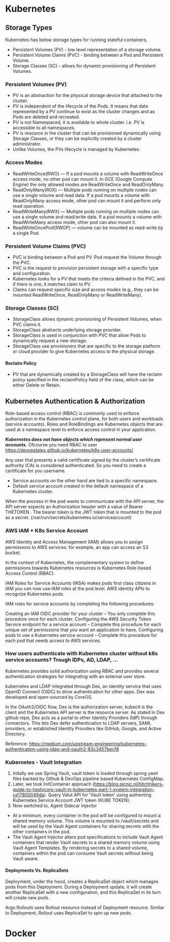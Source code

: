# Kubernetes

## Storage Types

Kubernetes has below storage types for running stateful containers,
- Persistent Volumes (PV) - low level representation of a storage volume.
- Persistent Volume Claims (PVC) -  binding between a Pod and Persistent Volume.
- Storage Classes (SC) - allows for dynamic provisioning of Persistent Volumes.

### Persistent Volumes (PV)
 - PV is an abstraction for the physical storage device that attached to the cluster. 
 - PV is independent of the lifecycle of the Pods. It means that data represented by a PV continue to exist as the cluster changes and as Pods are deleted and recreated.
- PV is not Namespaced, it is available to whole cluster. i.e. PV is accessible to all namespaces.
- PV is resource in the cluster that can be provisioned dynamically using Storage Classes, or they can be explicitly created by a cluster administrator.
- Unlike Volumes, the PVs lifecycle is managed by Kubernetes.

### Access Modes
- ReadWriteOnce(RWO) — If a pod mounts a volume with ReadWriteOnce access mode, no other pod can mount it. In GCE (Google Compute Engine) the only allowed modes are ReadWriteOnce and ReadOnlyMany.
- ReadOnlyMany(ROX) — Multiple pods running on multiple nodes can use a single volume and read data. If a pod mounts a volume with ReadOnlyMany access mode, other pod can mount it and perform only read operation.
- ReadWriteMany(RWX) — Multiple pods running on multiple nodes can use a single volume and read/write data. If a pod mounts a volume with ReadWriteMany access mode, other pod can also mount it.
- ReadWriteOncePod(RWOP) — volume can be mounted as read-write by a single Pod.

### Persistent Volume Claims (PVC)
- PVC is binding between a Pod and PV. Pod request the Volume through the PVC.
- PVC is the request to provision persistent storage with a specific type and configuration.
- Kubernetes looks for a PV that meets the criteria defined in the PVC, and if there is one, it matches claim to PV.
- Claims can request specific size and access modes (e.g., they can be mounted ReadWriteOnce, ReadOnlyMany or ReadWriteMany).

### Storage Classes (SC)
- StorageClass allows dynamic provisioning of Persistent Volumes, when PVC claims it.
- StorageClass abstracts underlying storage provider.
- StorageClass is used in conjunction with PVC that allow Pods to dynamically request a new storage.
- StorageClass use provisioners that are specific to the storage platform or cloud provider to give Kubernetes access to the physical storage.

#### Reclaim Policy
- PV that are dynamically created by a StorageClass will have the reclaim policy specified in the reclaimPolicy field of the class, which can be either Delete or Retain.

## Kubernetes Authentication & Authorization

Role-based access control (RBAC) is commonly used to enforce authorization in the Kubernetes control plane, for both users and workloads (service accounts). Roles and RoleBindings are Kubernetes objects that are used at a namespace level to enforce access control in your application.

**_Kubernetes does not have objects which represent normal user accounts._**
Ofcourse you need RBAC to user
https://devopstales.github.io/kubernetes/k8s-user-accounts/

Any user that presents a valid certificate signed by the cluster’s certificate authority (CA) is considered authenticated. So you need to create a certificate for you username.

- Service accounts on the other hand are tied to a specific namespace.
- Default service account created in the default namespace of a Kubernetes cluster.

When the process in the pod wants to communicate with the API server, the API server expects an Authorization header with a value of Bearer THETOKEN . The bearer token is the JWT token that is mounted to the pod as a secret. (/var/run/secrets/kubernetes.io/serviceaccount)

### AWS IAM + K8s Service Account

AWS Identity and Access Management (IAM) allows you to assign permissions to AWS services: for example, an app can access an S3 bucket. 

In the context of Kubernetes, the complementary system to define permissions towards Kubernetes resources is Kubernetes Role-based Access Control (RBAC).

IAM Roles for Service Accounts (IRSA) makes pods first class citizens in IAM
you can now use IAM roles at the pod level.
AWS identity APIs to recognize Kubernetes pods.

IAM roles for service accounts by completing the following procedures:

Creating an IAM OIDC provider for your cluster – You only complete this procedure once for each cluster.
Configuring the AWS Security Token Service endpoint for a service account – Complete this procedure for each unique set of permissions that you want an application to have.
Configuring pods to use a Kubernetes service account – Complete this procedure for each pod that needs access to AWS services.

### How users authenticate with Kubernetes cluster without k8s service accounts? Trough IDPs, AD, LDAP, …

Kubernetes provides solid authorization using RBAC and provides several authentication strategies for integrating with an external user store.

kubernetes and LDAP integrated through Dex, an identity service that uses OpenID Connect (OIDC) to drive authentication for other apps. Dex was developed and open-sourced by CoreOS.

In the OAuth2/OIDC flow, Dex is the authorization server, kubectl is the client and the Kubernetes API server is the resource server. As stated in Dex github repo, Dex acts as a portal to other Identity Providers (IdP) through connectors. This lets Dex defer authentication to LDAP servers, SAML providers, or established Identity Providers like GitHub, Google, and Active Directory.

Reference: https://medium.com/upstream-engineering/kubernetes-authentication-using-ldap-and-oauth2-83c3457becf8

### Kubernetes - Vault Integration

1. Initally we use Spring Vault, vault token is loaded through spring yaml files backed by Github & DevOps pipeline based Kubernetes ConfigMap.
2. Later, we took InitContainer approach (https://blog.picnic.nl/hitchhikers-guide-to-hashicorp-vault-in-kubernetes-part-1-system-integration-ce17800049da). Query Valut API for 'Vault token' using authenting Kubernetes Service Account JWT token (KUBE TOKEN).
3. Now switched to, Agent Sidecar Injector
 *  At a minimum, every container in the pod will be configured to mount a shared memory volume. This volume is mounted to /vault/secrets and will be used by the Vault Agent containers for sharing secrets with the other containers in the pod.
 *  The Vault Agent Injector alters pod specifications to include Vault Agent containers that render Vault secrets to a shared memory volume using Vault Agent Templates. By rendering secrets to a shared volume, containers within the pod can consume Vault secrets without being Vault aware.

#### Deployments Vs. ReplicaSets

Deployment, under the hood, creates a ReplicaSet object which manages pods from this Deployment.
During a Deployment update, it will create another ReplicaSet with a new configuration, and this ReplicaSet in its turn will create new pods.

Argo Rollouts uses Rollout resource instead of Deployment resource. Similar to Deployment, Rollout uses ReplicaSet to spin up new pods.

# Docker
